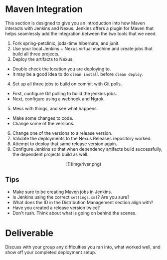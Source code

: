 # Maven Integration

This section is designed to give you an introduction into how Maven interacts with Jenkins and Nexus. Jenkins offers a plugin for Maven that helps seamlessly add the integration between the two tools that we need. 

 1. Fork spring-petclinic, joda-time hibernate, and junit.
 2. Use your local Jenkins + Nexus virtual machine and create jobs that build all three projects.
 3. Deploy the artifacts to Nexus.
   - Double check the location you are deploying to.
   - It may be a good idea to do `clean install` before `clean deploy`.
 4. Set up all three jobs to build on commit with Git polls.
   - First, configure Git polling to build the jenkins jobs.
   - Next, configure using a webhook and Ngrok.
 5. Mess with things, and see what happens.
   - Make some changes to code.
   - Change some of the versions.
 6. Change one of the versions to a release version.
 7. Validate the deployments to the Nexus Releases repository worked.
 8. Attempt to deploy that same release version again.
 9. Configure Jenkins so that when dependency artifacts build successfully, the dependent projects build as well.

<center>
  ![](img/river.png)  
</center>

## Tips

 - Make sure to be creating Maven jobs in Jenkins.
 - Is Jenkins using the correct `settings.xml`? Are you sure?
 - What does the ID in the Distribution Management section align with?
 - Have you created a release version twice?
 - Don't rush. Think about what is going on behind the scenes.

# Deliverable

Discuss with your group any difficulties you ran into, what worked well, and show off your completed deployment setup.
